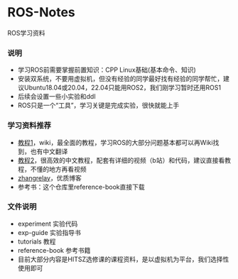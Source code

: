 # ROS-Notes
ROS学习资料
### 说明
- 学习ROS前需要掌握前置知识：CPP Linux基础(基本命令、知识)
- 安装双系统，不要用虚拟机，但没有经验的同学最好找有经验的同学帮忙，建议Ubuntu18.04或20.04，22.04只能用ROS2，我们刚学习暂时还用ROS1
- 后续会设置一些小实验和ddl
- ROS只是一个“工具”，学习关键是完成实验，很快就能上手
### 学习资料推荐
- [教程1](https://wiki.ros.org/Documentation)，wiki，最全面的教程，学习ROS的大部分问题基本都可以再Wiki找到，也有中文翻译
- [教程2](http://www.autolabor.com.cn/book/ROSTutorials/)，很高效的中文教程，配套有详细的视频（b站）和代码，建议直接看教程，不懂的地方再看视频
- [zhangrelay](https://blog.csdn.net/ZhangRelay)，优质博客
- 参考书：这个仓库里reference-book直接下载
### 文件说明
- experiment 实验代码
- exp-guide 实验指导书
- tutorials 教程 
- reference-book 参考书籍
- 目前大部分内容是HITSZ选修课的课程资料，是以虚拟机为平台，我们选择性使用即可
